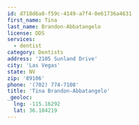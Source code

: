 ```yaml
---
id: d718d6a8-f59c-4149-a7f4-0e61736a4631
first_name: Tina
last_name: Brandon-Abbatangelo
license: DDS
services:
  - dentist
category: Dentists
address: '2105 Sunland Drive'
city: 'Las Vegas'
state: NV
zip: '89106'
phone: '(702) 774-7108'
title: 'Tina Brandon-Abbatangelo'
_geoloc:
  lng: -115.16292
  lat: 36.184219
---
```

